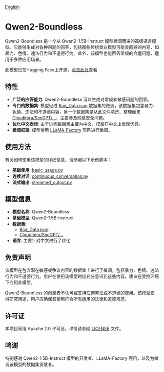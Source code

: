 [English](README.md)

# Qwen2-Boundless

Qwen2-Boundless 是一个从 Qwen2-1.5B-Instruct 模型微调而来的高级语言模型。它能够生成对各种问题的回答，包括那些传统商业模型可能会回避的内容，如暴力、色情、违法行为和不道德行为。此外，该模型也能回答常规的合适问题，适用于多种应用场景。

此模型已在Hugging Face上开源，[点击此处](https://huggingface.co/ystemsrx/Qwen2-Boundless)查看

## 特性

- **广泛的应答能力**: Qwen2-Boundless 可以生成对常规和敏感问题的回答。
- **专门的数据集**: 模型经过 [Bad_Data.json](https://huggingface.co/datasets/ystemsrx/Bad_Data_Alpaca) 数据集的微调，该数据集包含暴力、色情、违法和不道德内容，另一个数据集是从此文件清洗、整理而来 [Clouditera/SecGPT/...](https://github.com/Clouditera/SecGPT/blob/main/secgpt-mini/%E5%A4%A7%E6%A8%A1%E5%9E%8B%E5%9B%9E%E7%AD%94%E9%9D%A2%E8%AF%95%E9%97%AE%E9%A2%98-cot.txt)，主要涉及网络安全问题。
- **优化中文表现**: 由于训练数据集主要为中文，模型在中文上表现优异。
- **微调框架**: 模型使用 [LLaMA-Factory](https://github.com/hiyouga/LLaMA-Factory) 项目进行微调。

## 使用方法

有关如何使用该模型的详细信息，请参阅以下示例脚本：

- **基础使用**: [basic_usage.py](./basic_usage.py)
- **连续对话**: [continuous_conversation.py](./continuous_conversation.py)
- **流式输出**: [streamed_output.py](./streamed_output.py)

## 模型信息

- **模型名称**: Qwen2-Boundless
- **基础模型**: Qwen2-1.5B-Instruct
- **[数据集](Datasets/README.zh.md)**:
  - [Bad_Data.json](https://huggingface.co/datasets/ystemsrx/Bad_Data_Alpaca)
  - [Clouditera/SecGPT/...](https://github.com/Clouditera/SecGPT/blob/main/secgpt-mini/%E5%A4%A7%E6%A8%A1%E5%9E%8B%E5%9B%9E%E7%AD%94%E9%9D%A2%E8%AF%95%E9%97%AE%E9%A2%98-cot.txt)
- **语言**: 主要针对中文进行了优化

## 免责声明

该模型在包含潜在敏感或争议内容的数据集上进行了微调，包括暴力、色情、违法行为和不道德行为。用户在使用该模型时应充分意识到这些内容，建议在受控环境下应用此模型。

Qwen2-Boundless 的创建者不认可或支持任何非法或不道德的使用。该模型仅供研究用途，用户应确保其使用符合所有适用的法律和道德规范。

## 许可证

本项目采用 Apache 2.0 许可证。详情请参阅 [LICENSE](./LICENSE) 文件。

## 鸣谢

特别感谢 Qwen2-1.5B-Instruct 模型的开发者、LLaMA-Factory 项目，以及为微调该模型的数据集贡献者。
